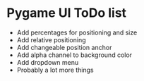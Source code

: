 
# Pygame UI ToDo list

- Add percentages for positioning and size
- Add relative positioning
- Add changeable position anchor
- Add alpha channel to background color
- Add dropdown menu
- Probably a lot more things